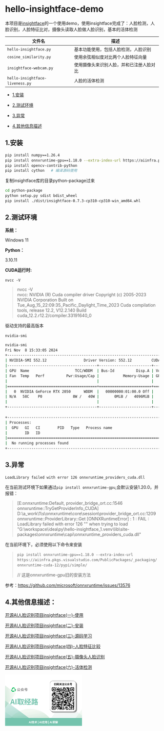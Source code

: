 # hello-insightface-demo



本项目是[insightface](https://github.com/deepinsight/insightface)的一个使用demo，使用insightface完成了：人脸检测，人脸识别，人脸特征比对，摄像头读取人脸做人脸识别，基本的活体检测

| 文件名                          | 描述                                     |
| ------------------------------- | ---------------------------------------- |
| `hello-insightface.py`          | 基本功能使用，包括人脸检测，人脸识别     |
| `cosine_similarity.py`          | 使用余弦相似度对比两个人脸特征向量       |
| `insightface-webcam.py`         | 使用摄像头来识别人脸，并和已注册人脸对比 |
| `hello-insightface-liveness.py` | 人脸的活体检测                           |



* [1.安装](#1.安装)

* [2.测试环境](#2.测试环境)

* [3.异常](#3.异常)

* [4.其他信息描述](#4.其他信息描述)

  


## 1.安装

```sh
pip install numpy==1.26.4
pip install onnxruntime-gpu==1.18.0 --extra-index-url https://aiinfra.pkgs.visualstudio.com/PublicPackages/_packaging/onnxruntime-cuda-12/pypi/simple/
pip install opencv-contrib-python
pip install cython   # 编译源码使用
```

复制insightface库的目录python-package过来

```sh
cd python-package
python setup.py sdist bdist_wheel
pip install ./dist/insightface-0.7.3-cp310-cp310-win_amd64.whl
```


## 2.测试环境

**系统：**

Windows 11

**Python：** 

3.10.11

**CUDA运行时:**

`nvcc -V`

> nvcc -V      
> nvcc: NVIDIA (R) Cuda compiler driver
> Copyright (c) 2005-2023 NVIDIA Corporation
> Built on Tue_Aug_15_22:09:35_Pacific_Daylight_Time_2023
> Cuda compilation tools, release 12.2, V12.2.140
> Build cuda_12.2.r12.2/compiler.33191640_0

驱动支持的最高版本

`nvidia-smi`

```sh
nvidia-smi
Fri Nov  8 15:33:05 2024       
+-----------------------------------------------------------------------------------------+
| NVIDIA-SMI 552.12                 Driver Version: 552.12         CUDA Version: 12.4     |
|-----------------------------------------+------------------------+----------------------+
| GPU  Name                     TCC/WDDM  | Bus-Id          Disp.A | Volatile Uncorr. ECC |
| Fan  Temp   Perf          Pwr:Usage/Cap |           Memory-Usage | GPU-Util  Compute M. |
|                                         |                        |               MIG M. |
|=========================================+========================+======================|
|   0  NVIDIA GeForce RTX 2050      WDDM  |   00000000:01:00.0 Off |                  N/A |
| N/A   58C    P0              8W /   40W |       0MiB /   4096MiB |      0%      Default |
|                                         |                        |                  N/A |
+-----------------------------------------+------------------------+----------------------+
                                                                                         
+-----------------------------------------------------------------------------------------+
| Processes:                                                                              |
|  GPU   GI   CI        PID   Type   Process name                              GPU Memory |
|        ID   ID                                                               Usage      |
|=========================================================================================|
|  No running processes found                                                             |
+-----------------------------------------------------------------------------------------+
```



## 3.异常

`LoadLibrary failed with error 126 onnxruntime_providers_cuda.dll`

在当前测试环境下如果通过`pip install onnxruntime-gpu`,会默认安装1.20.0，并报错：

> [E:onnxruntime:Default, provider_bridge_ort.cc:1546 onnxruntime::TryGetProviderInfo_CUDA] D:\a\_work\1\s\onnxruntime\core\session\provider_bridge_ort.cc:1209 onnxruntime::ProviderLibrary::Get [ONNXRuntimeError] : 1 : FAIL : LoadLibrary failed with error 126 "" when trying to load "G:\workspace\idea\py\hello-insightface_1\.venv\lib\site-packages\onnxruntime\capi\onnxruntime_providers_cuda.dll"

在当前环境下，必须使用以下命令来安装

> `pip install onnxruntime-gpu==1.18.0 --extra-index-url https://aiinfra.pkgs.visualstudio.com/PublicPackages/_packaging/onnxruntime-cuda-12/pypi/simple/`
>
> 
>
> // 这是onnxruntime-gpu旧的安装方法

参考：https://github.com/microsoft/onnxruntime/issues/13576

## 4.其他信息描述：

[开源AI人脸识别项目insightface(一)-使用](https://mp.weixin.qq.com/s/GXA_udgXNeUBerfTMyglVw)

[开源AI人脸识别项目insightface(二)-安装](https://mp.weixin.qq.com/s/MeFXMFvmfz3Q-GnTnQqlcw)

[开源AI人脸识别项目insightface(三)-源码学习](https://mp.weixin.qq.com/s/aalNj69XrsIoSi-EZeOrQw)

[开源AI人脸识别项目insightface(四)-人脸特征比较](https://mp.weixin.qq.com/s/qM9ICgVxUAbwGak0xqZgsQ)

[开源AI人脸识别项目insightface(五)-摄像头人脸识别](https://mp.weixin.qq.com/s/dqjdID3Qkg8OOPiDkS5lGQ)

[开源AI人脸识别项目insightface(六)-活体检测](https://mp.weixin.qq.com/s/3AaOgPCaN8OQjZzdb_WM-w)

<img src="https://github.com/hell0w0rld-litx/hello-insightface-demo/blob/main/img/qrcode.png" width="50%" height="50%">
